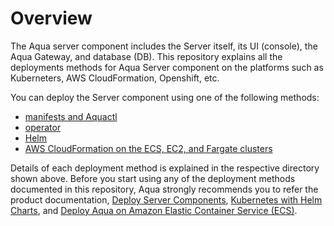 # Overview

The Aqua server component includes the Server itself, its UI (console), the Aqua Gateway, and database (DB). This repository explains all the deployments methods for Aqua Server component on the platforms such as Kuberneters, AWS CloudFormation, Openshift, etc. 

You can deploy the Server component using one of the following methods:
* [manifests and Aquactl](https://github.com/KoppulaRajender/deployments/tree/6.5_dev/server/kubernetes_and_openshift/manifests)
* [operator](https://github.com/KoppulaRajender/deployments/tree/6.5_dev/server/kubernetes_and_openshift/operator)
* [Helm](https://github.com/KoppulaRajender/deployments/tree/6.5_dev/server/kubernetes_and_openshift/helm)
* [AWS CloudFormation on the ECS, EC2, and Fargate clusters](https://github.com/KoppulaRajender/deployments/tree/6.5_dev/server/ecs/cloudformation)

Details of each deployment method is explained in the respective directory shown above. Before you start using any of the deployment methods documented in this repository, Aqua strongly recommends you to refer the product documentation, [Deploy Server Components](https://docs.aquasec.com/docs/deploy-k8s-server-components), [Kubernetes with Helm Charts](https://docs.aquasec.com/docs/kubernetes-with-helm), and [Deploy Aqua on Amazon Elastic Container Service (ECS)](https://docs.aquasec.com/docs/amazon-elastic-container-service-ecs#section-step-1-deploy-the-aqua-server-gateway-and-database).